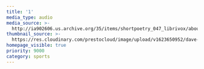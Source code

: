 ```yaml
---
title: '1'
media_type: audio
media_source: >-
  http://ia902606.us.archive.org/35/items/shortpoetry_047_librivox/abou_ben_adhem_hunt_mlb_64kb.mp3
thumbnail_source: >-
  https://res.cloudinary.com/prestocloud/image/upload/v1623650952/dave-peach-web-netlify-cms/march_madness.png
homepage_visible: true
priority: 9000
category: sports
---
```

